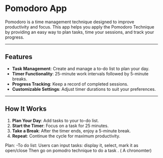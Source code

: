 # Pomodoro App

Pomodoro is a time management technique designed to improve productivity and focus. This app helps you apply the Pomodoro Technique by providing an easy way to plan tasks, time your sessions, and track your progress.

---

## **Features**
- **Task Management**: Create and manage a to-do list to plan your day.
- **Timer Functionality**: 25-minute work intervals followed by 5-minute breaks.
- **Progress Tracking**: Keep a record of completed sessions.
- **Customizable Settings**: Adjust timer durations to suit your preferences.

---

## **How It Works**
1. **Plan Your Day**: Add tasks to your to-do list.
2. **Start the Timer**: Focus on a task for 25 minutes.
3. **Take a Break**: After the timer ends, enjoy a 5-minute break.
4. **Repeat**: Continue the cycle for maximum productivity.

Plan:
-To do list:
Users can input tasks: display it, select, mark it as open/close
Then go on pomodro technique to do a task . ( A chronomter)